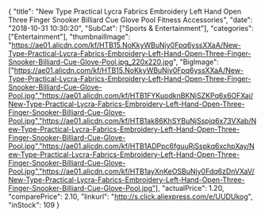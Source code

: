 {
	"title": "New Type Practical Lycra Fabrics Embroidery Left Hand Open Three Finger Snooker Billiard Cue Glove Pool Fitness Accessories",
	"date": "2018-10-31 10:30:20",
	"SubCat": ["Sports & Entertainment"],
	"categories": ["Entertainment"],
	"thumbnailImage": "https://ae01.alicdn.com/kf/HTB15.NoKkyWBuNjy0Fpq6yssXXaA/New-Type-Practical-Lycra-Fabrics-Embroidery-Left-Hand-Open-Three-Finger-Snooker-Billiard-Cue-Glove-Pool.jpg_220x220.jpg",
	"BigImage": ["https://ae01.alicdn.com/kf/HTB15.NoKkyWBuNjy0Fpq6yssXXaA/New-Type-Practical-Lycra-Fabrics-Embroidery-Left-Hand-Open-Three-Finger-Snooker-Billiard-Cue-Glove-Pool.jpg","https://ae01.alicdn.com/kf/HTB1FYKuodknBKNjSZKPq6x6OFXaj/New-Type-Practical-Lycra-Fabrics-Embroidery-Left-Hand-Open-Three-Finger-Snooker-Billiard-Cue-Glove-Pool.jpg","https://ae01.alicdn.com/kf/HTB1ak86KhSYBuNjSspjq6x73VXab/New-Type-Practical-Lycra-Fabrics-Embroidery-Left-Hand-Open-Three-Finger-Snooker-Billiard-Cue-Glove-Pool.jpg","https://ae01.alicdn.com/kf/HTB1ADPpc6fguuRjSspkq6xchpXay/New-Type-Practical-Lycra-Fabrics-Embroidery-Left-Hand-Open-Three-Finger-Snooker-Billiard-Cue-Glove-Pool.jpg","https://ae01.alicdn.com/kf/HTB1ayXnKeOSBuNjy0Fdq6zDnVXaV/New-Type-Practical-Lycra-Fabrics-Embroidery-Left-Hand-Open-Three-Finger-Snooker-Billiard-Cue-Glove-Pool.jpg"],
	"actualPrice": 1.20,
	"comparePrice": 2.10,
	"linkurl": "http://s.click.aliexpress.com/e/UUDUkog",
	"inStock": 109
}
